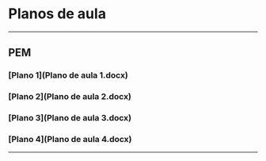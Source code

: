 # Planos de aula
------
## PEM
### [Plano 1](Plano de aula 1.docx)
### [Plano 2](Plano de aula 2.docx)
### [Plano 3](Plano de aula 3.docx)
### [Plano 4](Plano de aula 4.docx)
------

